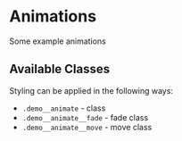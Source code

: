 # Animations
Some example animations

## Available Classes
Styling can be applied in the following ways:

* `.demo__animate` - class
* `.demo__animate__fade` - fade class
* `.demo__animate__move` - move class
